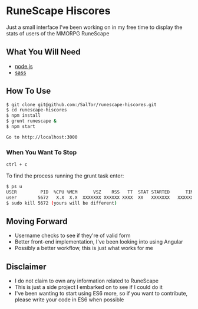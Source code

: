 # RuneScape Hiscores
Just a small interface I've been working on in my free time to display the stats of users of the MMORPG RuneScape

## What You Will Need
- [node.js](https://nodejs.org/en/)
- [sass](http://sass-lang.com/install)


## How To Use
```bash
$ git clone git@github.com:/SalTor/runescape-hiscores.git
$ cd runescape-hiscores
$ npm install
$ grunt runescape &
$ npm start

Go to http://localhost:3000
```

### When You Want To Stop
```bash
ctrl + c
```

To find the process running the grunt task enter:

```bash
$ ps u
USER         PID  %CPU %MEM      VSZ    RSS   TT  STAT STARTED      TIME COMMAND
user        5672   X.X  X.X  XXXXXXX XXXXXX XXXX  XX   XXXXXXX   XXXXXXX grunt
$ sudo kill 5672 (yours will be different)
```

## Moving Forward
- Username checks to see if they're of valid form
- Better front-end implementation, I've been looking into using Angular
- Possibly a better workflow, this is just what works for me


## Disclaimer
- I do not claim to own any information related to RuneScape
- This is just a side project I embarked on to see if I could do it
- I've been wanting to start using ES6 more, so if you want to contribute, please write your code in ES6 when possible